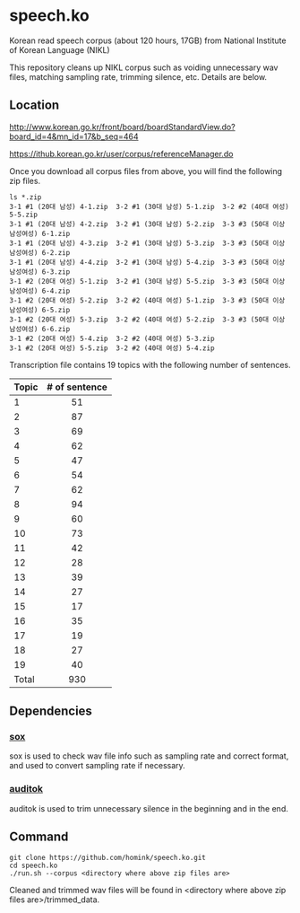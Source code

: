 # speech.ko
Korean read speech corpus (about 120 hours, 17GB) from National Institute of Korean Language (NIKL)

This repository cleans up NIKL corpus such as voiding unnecessary wav files, matching sampling rate, trimming silence, etc. Details are below.

## Location
http://www.korean.go.kr/front/board/boardStandardView.do?board_id=4&mn_id=17&b_seq=464

https://ithub.korean.go.kr/user/corpus/referenceManager.do

Once you download all corpus files from above, you will find the following zip files.

```
ls *.zip
3-1 #1 (20대 남성) 4-1.zip  3-2 #1 (30대 남성) 5-1.zip  3-2 #2 (40대 여성) 5-5.zip
3-1 #1 (20대 남성) 4-2.zip  3-2 #1 (30대 남성) 5-2.zip  3-3 #3 (50대 이상 남성여성) 6-1.zip
3-1 #1 (20대 남성) 4-3.zip  3-2 #1 (30대 남성) 5-3.zip  3-3 #3 (50대 이상 남성여성) 6-2.zip
3-1 #1 (20대 남성) 4-4.zip  3-2 #1 (30대 남성) 5-4.zip  3-3 #3 (50대 이상 남성여성) 6-3.zip
3-1 #2 (20대 여성) 5-1.zip  3-2 #1 (30대 남성) 5-5.zip  3-3 #3 (50대 이상 남성여성) 6-4.zip
3-1 #2 (20대 여성) 5-2.zip  3-2 #2 (40대 여성) 5-1.zip  3-3 #3 (50대 이상 남성여성) 6-5.zip
3-1 #2 (20대 여성) 5-3.zip  3-2 #2 (40대 여성) 5-2.zip  3-3 #3 (50대 이상 남성여성) 6-6.zip
3-1 #2 (20대 여성) 5-4.zip  3-2 #2 (40대 여성) 5-3.zip
3-1 #2 (20대 여성) 5-5.zip  3-2 #2 (40대 여성) 5-4.zip
```

Transcription file contains 19 topics with the following number of sentences.

| Topic  | # of sentence |
| ------ |:-------------:|
| 1      | 51            |
| 2      | 87            |
| 3      | 69            |
| 4      | 62            |
| 5      | 47            |
| 6      | 54            |
| 7      | 62            |
| 8      | 94            |
| 9      | 60            |
| 10     | 73            |
| 11     | 42            |
| 12     | 28            |
| 13     | 39            |
| 14     | 27            |
| 15     | 17            |
| 16     | 35            |
| 17     | 19            |
| 18     | 27            |
| 19     | 40            |
| Total  | 930           |

## Dependencies
### [sox](http://sox.sourceforge.net/sox.html)
sox is used to check wav file info such as sampling rate and correct format, and used to convert sampling rate if necessary.
### [auditok](https://github.com/amsehili/auditok)
auditok is used to trim unnecessary silence in the beginning and in the end.

## Command

```
git clone https://github.com/homink/speech.ko.git
cd speech.ko
./run.sh --corpus <directory where above zip files are>
```

Cleaned and trimmed wav files will be found in \<directory where above zip files are\>/trimmed_data.
